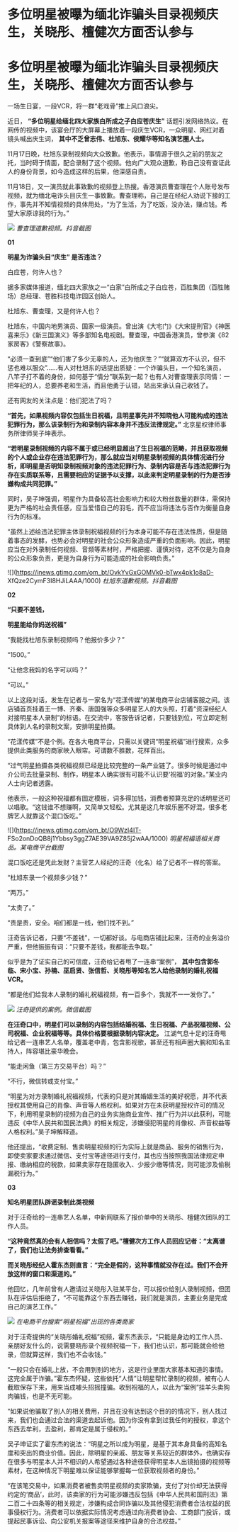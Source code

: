 # 多位明星被曝为缅北诈骗头目录视频庆生，关晓彤、檀健次方面否认参与

# 多位明星被曝为缅北诈骗头目录视频庆生，关晓彤、檀健次方面否认参与

一场生日宴，一段VCR，将一群“老戏骨”推上风口浪尖。

近日， **“多位明星给缅北四大家族白所成之子白应苍庆生”**
话题引发网络热议。在网传的视频中，该宴会厅的大屏幕上播放着一段庆生VCR，一众明星、网红对着镜头喊出庆生词，
**其中不乏曾志伟、杜旭东、侯耀华等知名演艺圈人士。**

11月17日晚，杜旭东录制视频向大众致歉。他表示，事情源于很久之前的朋友之托，当时碍于情面，配合录制了这个视频。他向广大观众道歉，称自己没有查证此人的身份背景，如今造成这样的后果，他深感自责。

11月18日，又一演员就此事致歉的视频登上热搜。香港演员曹查理在个人账号发布视频，就为缅北电诈头目庆生一事致歉。曹查理称，自己是在经纪人劝说下接的工作，事先并不知情视频的具体用处，“为了生活，为了吃饭，没办法，赚点钱。希望大家原谅我的行为。”

![](https://inews.gtimg.com/om_bt/OBcBE07xGN9DuDGadDMkryhxMqBA86zpRZGCyuLR6Kh4IAA/1000)
_曹查理道歉视频。抖音截图_

**01**

**明星为诈骗头目“庆生” 是否违法？**

白应苍，何许人也？

据多家媒体报道，缅北四大家族之一“白家”白所成之子白应苍，百胜集团（百胜赌场）总经理、苍胜科技电诈园区创始人。

杜旭东、曹查理，又是何许人也？

杜旭东，中国内地男演员、国家一级演员。曾出演《大宅门》《大宋提刑官》《神医喜来乐》《新三国演义》等多部知名电视剧。曹查理，中国香港演员，曾参演《82家房客》《警察故事》。

“必须一查到底”“他们害了多少无辜的人，还为他庆生？”“就算双方不认识，但不惩也难以服众”……有人对杜旭东的话提出质疑：一个诈骗头目，一个知名演员，八竿子打不着的身份，如何基于“情分”联系到一起？也有人对曹查理表示同情：一把年纪的人，总要养老和生活，而且他勇于认错，站出来承认自己收钱了。

还有网友的关注点是：他们犯法了吗？

**“首先，如果视频内容仅包括生日祝福，且明星事先并不知晓他人可能构成的违法犯罪行为，那么该录制行为和录制内容本身并不违反法律规定。”**
北京星权律师事务所律师吴子坤表示。

**“若明星录制视频的内容不属于或已经明显超出了生日祝福的范畴，并且获取视频的个人或企业存在违法犯罪行为，那么就应当对明星录制视频的具体情况进行分析，即明星是否明知录制视频对象的违法犯罪行为、录制内容是否与违法犯罪行为存在实质联系等，且需要相应的证据予以支撑，以此来判定明星录制的行为是否涉嫌构成共同犯罪。”**

同时，吴子坤强调，明星作为具备较高社会影响力和较大粉丝数量的群体，需保持更为严格的社会责任感，应当爱惜自己的羽毛，而不应当将违法与否作为衡量自身行为的标准。

“虽然上述给违法犯罪主体录制祝福视频的行为本身可能不存在违法性质，但是随着事态的发酵，也势必会对明星的社会公众形象造成严重的负面影响。因此，明星应当在对外录制任何视频、音频等素材时，严格把握、谨慎对待，这不仅是为自身的公众形象负责，更是为自身行为可能造成的社会影响负责。”

![](https://inews.gtimg.com/om_bt/OvkYvGxGOMVk0-bTwx4pk1o8aD-
XfQze2CymF3I8HJiLAAA/1000) _杜旭东道歉视频。抖音截图_

**02**

**“只要不差钱，**

**明星能给你妈送祝福”**

“我能找杜旭东录制视频吗？他报价多少？”

“1500。”

“让他念我妈的名字可以吗？”

“可以。”

以上这段对话，发生在记者与一家名为“花漾传媒”的某电商平台店铺客服之间。该店铺首页挂着王一博、齐秦、唐国强等众多明星艺人的大头照，打着“资深经纪人对接明星本人录制”的标语。在交流中，客服告诉记者，只要钱到位，可立即定制具体到人名的录制文案，安排明星拍摄。

“花漾传媒”不是个例。在各大电商平台，只需以关键词“明星祝福”进行搜索，众多提供此类服务的商家映入眼帘。可谓数不胜数，花样百出。

“过气明星拍摄各类祝福视频已经是比较完整的一条产业链了。很多时候是通过中介公司去批量录制、制作，明星本人确实很有可能不认识要‘祝福’的对象。”某业内人士向记者透露。

他表示，一般这种祝福都有固定模板，词多得加钱，消费者预算充足的话明星还可以唱歌。“这钱谁不想赚啊，又简单又轻松。尤其是这几年娱乐圈不好混，很多老牌艺人就靠这个混口饭吃。”

![](https://inews.gtimg.com/om_bt/O9WzI4IT-
FSo2onDoQB8j1Ybbsy3ggZ7AE39VA9Z85j2wAA/1000) _明星祝福语相关商品。某电商平台截图_

混口饭吃还是凭此发财？主营艺人经纪的汪奇（化名）给了记者不一样的答案。

“杜旭东录一个视频多少钱？”

“两万。”

“太贵了。”

“贵是贵，安全。咱们都是一线，他们找不到。”

汪奇告诉记者，只要“不差钱”，一切都好谈。与电商店铺比起来，汪奇的业务溢价严重，但他振振有词：“只要不差钱，我都能去争取。”

似乎是为了证实自己的可信度，汪奇给记者甩了一连串“案例”， **其中包含郭冬临、宋小宝、孙楠、巫启贤、张信哲、关晓彤等知名艺人给他录制的婚礼祝福VCR。**

“都是他们给我本人录制的婚礼祝福视频，有一百多个，我就不一一发你了。”

![](https://inews.gtimg.com/om_bt/OnSSQEiBSAq6dv_LZyRCtMU6bIuK2mqAiy09E2G4rfTwcAA/1000)
_汪奇提供的案例。微信截图_

**在汪奇口中，明星们可以录制的内容包括结婚祝福、生日祝福、产品祝福视频、公司祝福、企业祝福等等。具体价格要根据录制内容决定。**
江湖气息十足的汪奇甩给记者一连串艺人名单，覆盖老中青，包含影视歌，甚至还有相声圈大腕和知名主持人，阵容堪比豪华晚会。

“能走闲鱼（第三方交易平台）吗？”

“不行，微信转或支付宝。”

“明星为对方录制婚礼祝福视频，代表的只是对其婚姻生活的美好祝愿，并不代表授权其使用自己的肖像、声音等人格权利。如果对方在未获明星授权许可的情况下，利用明星录制的视频为自己的业务实施商业宣传、推广行为并以此获利，可能违反《中华人民共和国民法典》的相关规定，涉嫌侵犯明星的肖像权、声音权益等人格权利。”吴子坤解释道。

他还提出，“收费定制、售卖明星视频的行为实际上就是商品、服务的销售行为，即使卖家要求通过微信、支付宝等途径进行支付，其也应当按照我国法律规定申报、缴纳相应的税款，如果卖家存在隐匿收入、少报少缴等情况，则可能涉及偷税漏税行为。”

**03**

**知名明星团队辟谣录制此类视频**

对于汪奇给的一连串艺人名单，中新网联系了报价单中的关晓彤、檀健次团队的工作人员。

**“这种竟然真的会有人相信吗？太假了吧。”檀健次方工作人员回应记者：“太离谱了，我们也让法务排查看看。”**

**而关晓彤经纪人霍东杰则直言：“完全是假的，这种事情就没存在过。我们不会开放这样的窗口和渠道的。”**

他回忆，几年前曾有人邀请过关晓彤入驻某平台，可以报价给别人录制视频，但团队在评估后拒绝了，“不可能靠这个东西去赚钱，我们就是演员，主要业务是完成自己的演艺工作。”

![](https://inews.gtimg.com/om_bt/OTibUbSkFmIQzPQYdleLhTR0k64HlaCG7qQDrLRMemEIQAA/1000)
_在电商平台搜索“明星祝福”出现的各类商家_

对于汪奇提供的“关晓彤婚礼祝福”视频，霍东杰表示，“只能是身边的工作人员、亲朋好友什么的，说需要晓彤录个视频祝福一下，我们也认识，那可能就会给他录，但就算这样，我们也不会收钱。”

“一般只会在婚礼上放，不会用到别的地方，这是行业里面大家基本知道的事情。这完全属于诈骗。”霍东杰怀疑，这些依托“人情”让明星帮忙录制的视频，被有心人截取保存下来，用来当成噱头招摇撞骗。收到祝福的人，以此为“案例”挂羊头卖狗肉骗钱，也是不无可能。

“如果说他骗取了别人的相关费用，并且在没有达到这个目的的情况下，别人找过来，我们也会通过合法的渠道去起诉他。因为你没有拿到过我任何的授权，拿这个东西去牟利，去盈利，那肯定是属于侵权的。”

吴子坤证实了霍东杰的说法：“明星之所以成为明星，是基于其本身具备的高知名度和突出的商业价值。因此，除明星的亲戚、朋友等关系较近的群体外，也确实存在很多与明星本人并不相识的人希望通过各种途径获得明星本人出镜拍摄的视频等素材，在这种情况下明星难以保证能够掌握每一位获取视频者的身份。”

“在该笔交易中，如果消费者被售卖明星视频的卖家欺骗，支付了对价却无法获得约定的‘商品’，此时，该卖家的行为可能涉嫌违反包括《中华人民共和国刑法》第二百二十四条等的相关规定，涉嫌构成合同诈骗以及其他侵犯消费者合法权益的民事侵权行为。消费者可以依据实际情况考虑通过向消费者协会、工商部门投诉，或提起民事诉讼、向公安机关报案等途径来维护自身的合法权益。”

